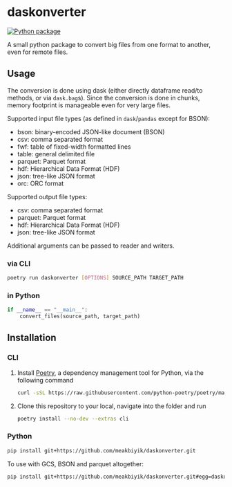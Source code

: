 # daskonverter

<!-- badges: start -->
[![Python package](https://github.com/meakbiyik/daskonverter/actions/workflows/Python-package.yaml/badge.svg)](https://github.com/meakbiyik/daskonverter/actions/workflows/Python-package.yaml)
<!-- badges: end -->

A small python package to convert big files from one format to another, even for remote files.

## Usage

The conversion is done using dask (either directly dataframe read/to methods, or via `dask.bag`s). Since the conversion is done in chunks, memory footprint is manageable even for very large files.

Supported input file types (as defined in `dask`/`pandas` except for BSON):

* bson: bin­ary-en­coded JSON-like doc­u­ment (BSON)
* csv: comma separated format
* fwf: table of fixed-width formatted lines
* table: general delimited file
* parquet: Parquet format
* hdf: Hierarchical Data Format (HDF)
* json: tree-like JSON format
* orc: ORC format

Supported output file types:

* csv: comma separated format
* parquet: Parquet format
* hdf: Hierarchical Data Format (HDF)
* json: tree-like JSON format

Additional arguments can be passed to reader and writers.

### via CLI

```bash
poetry run daskonverter [OPTIONS] SOURCE_PATH TARGET_PATH
```

### in Python

```python
if __name__ == "__main__":
    convert_files(source_path, target_path)
```

## Installation

### CLI

1. Install [Poetry](https://python-poetry.org/), a dependency management tool for Python, via the following command

    ```bash
    curl -sSL https://raw.githubusercontent.com/python-poetry/poetry/master/get-poetry.py | python
    ```

2. Clone this repository to your local, navigate into the folder and run

    ```bash
    poetry install --no-dev --extras cli
    ```

### Python

```bash
pip install git+https://github.com/meakbiyik/daskonverter.git
```

To use with GCS, BSON and parquet altogether:

```bash
pip install git+https://github.com/meakbiyik/daskonverter.git#egg=daskonverter[full]
```
